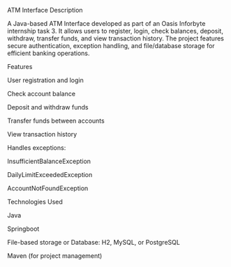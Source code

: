 ATM Interface
Description

A Java-based ATM Interface developed as part of an Oasis Inforbyte internship task 3. It allows users to register, login, check balances, deposit, withdraw, transfer funds, and view transaction history. The project features secure authentication, exception handling, and file/database storage for efficient banking operations.

Features

User registration and login

Check account balance

Deposit and withdraw funds

Transfer funds between accounts

View transaction history

Handles exceptions:

InsufficientBalanceException

DailyLimitExceededException

AccountNotFoundException

Technologies Used

Java

Springboot

File-based storage or Database: H2, MySQL, or PostgreSQL 

Maven (for project management)
